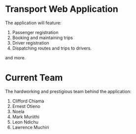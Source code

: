 # Transport Web Application

The application will feature:

1. Passenger registration
2. Booking and maintaining trips
3. Driver registration
4. Dispatching routes and trips to drivers.

and more.

# Current Team

The hardworking and prestigious team behind the application:

1. Clifford Chiama
2. Ernest Otieno
3. Noela
4. Mark Muriithi
5. Leon Ndichu
6. Lawrence Muchiri
